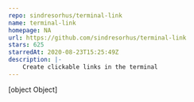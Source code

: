 ```yaml
---
repo: sindresorhus/terminal-link
name: terminal-link
homepage: NA
url: https://github.com/sindresorhus/terminal-link
stars: 625
starredAt: 2020-08-23T15:25:49Z
description: |-
    Create clickable links in the terminal
---
```


[object Object]
